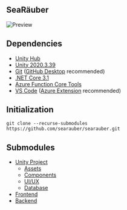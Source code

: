 ## SeaRäuber


![Preview](https://raw.githubusercontent.com/bitnaughts/.github/main/assets/sr-tarot.png)

## Dependencies

- [Unity Hub](https://unity3d.com/get-unity/download)
- [Unity 2020.3.39](https://unity3d.com/unity/whats-new/2020.3.38)
- [Git](https://git-scm.com/) ([GitHub Desktop](https://desktop.github.com/) recommended)
- [.NET Core 3.1](https://dotnet.microsoft.com/en-us/download/dotnet/3.1)
- [Azure Function Core Tools](https://github.com/Azure/azure-functions-core-tools)
- [VS Code](https://code.visualstudio.com/Download) ([Azure Extension](https://code.visualstudio.com/docs/azure/extensions) recommended)

## Initialization

```
git clone --recurse-submodules https://github.com/searauber/searauber.git
```

## Submodules

- [Unity Project](https://github.com/searauber/searauber.unity)
    - [Assets](https://github.com/searauber/searauber.assets)
    - [Components](https://github.com/searauber/searauber.components)
    - [UI/UX](https://github.com/searauber/searauber.ui.ux)
    - [Database](https://github.com/searauber/searauber.db)
- [Frontend](https://github.com/searauber/searauber.github.io)
- [Backend](https://github.com/searauber/searauber.mainframe)